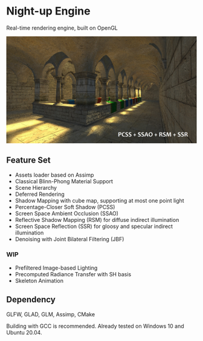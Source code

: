 # Night-up Engine

Real-time rendering engine, built on OpenGL 

![](https://github.com/mollnn/nuEngine/blob/main/docs/images/sponza_gi_rsm.jpg?raw=true)

## Feature Set

- Assets loader based on Assimp
- Classical Blinn-Phong Material Support
- Scene Hierarchy 
- Deferred Rendering
- Shadow Mapping with cube map, supporting at most one point light
- Percentage-Closer Soft Shadow (PCSS) 
- Screen Space Ambient Occlusion (SSAO) 
- Reflective Shadow Mapping (RSM) for diffuse indirect illumination
- Screen Space Reflection (SSR) for gloosy and specular indirect illumination
- Denoising with Joint Bilateral Filtering (JBF)

### WIP

- Prefiltered Image-based Lighting 
- Precomputed Radiance Transfer with SH basis
- Skeleton Animation

## Dependency

GLFW, GLAD, GLM, Assimp, CMake

Building with GCC is recommended. Already tested on Windows 10 and Ubuntu 20.04.